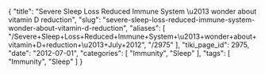 {
    "title": "Severe Sleep Loss Reduced Immune System \u2013 wonder about vitamin D reduction",
    "slug": "severe-sleep-loss-reduced-immune-system-wonder-about-vitamin-d-reduction",
    "aliases": [
        "/Severe+Sleep+Loss+Reduced+Immune+System+\u2013+wonder+about+vitamin+D+reduction+\u2013+July+2012",
        "/2975"
    ],
    "tiki_page_id": 2975,
    "date": "2012-07-01",
    "categories": [
        "Immunity",
        "Sleep"
    ],
    "tags": [
        "Immunity",
        "Sleep"
    ]
}